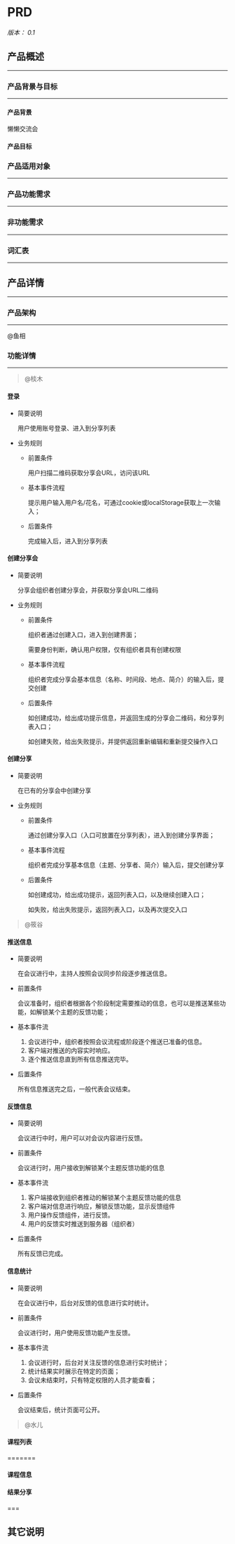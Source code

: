 # PRD
*版本： 0.1*




## 产品概述
* * *


### 产品背景与目标
* * *

#### 产品背景
懒懒交流会


#### 产品目标

### 产品适用对象
* * *


### 产品功能需求
* * *

### 非功能需求
* * *

### 词汇表
* * *


## 产品详情
* * *
### 产品架构
* * *
@鱼相

### 功能详情
* * *

>@棪木

#### 登录

* 简要说明

  用户使用账号登录、进入到分享列表

* 业务规则
  
  * 前置条件

      用户扫描二维码获取分享会URL，访问该URL

  * 基本事件流程

      提示用户输入用户名/花名，可通过cookie或localStorage获取上一次输入；

  * 后置条件
  
      完成输入后，进入到分享列表

#### 创建分享会

* 简要说明

  分享会组织者创建分享会，并获取分享会URL二维码

* 业务规则

  * 前置条件

      组织者通过创建入口，进入到创建界面；

      需要身份判断，确认用户权限，仅有组织者具有创建权限
  
  * 基本事件流程

      组织者完成分享会基本信息（名称、时间段、地点、简介）的输入后，提交创建
    
  * 后置条件

      如创建成功，给出成功提示信息，并返回生成的分享会二维码，和分享列表入口；

      如创建失败，给出失败提示，并提供返回重新编辑和重新提交操作入口

#### 创建分享

* 简要说明

  在已有的分享会中创建分享

* 业务规则
  
  * 前置条件

      通过创建分享入口（入口可放置在分享列表），进入到创建分享界面；

  * 基本事件流程

      组织者完成分享基本信息（主题、分享者、简介）输入后，提交创建分享

  * 后置条件

      如创建成功，给出成功提示，返回列表入口，以及继续创建入口；

      如失败，给出失败提示，返回列表入口，以及再次提交入口

>@筱谷


#### 推送信息

* 简要说明

	在会议进行中，主持人按照会议同步阶段逐步推送信息。

* 前置条件

	会议准备时，组织者根据各个阶段制定需要推动的信息，也可以是推送某些功能，如解锁某个主题的反馈功能；

	
* 基本事件流

	1. 会议进行中，组织者按照会议流程或阶段逐个推送已准备的信息。
	2. 客户端对推送的内容实时响应。
	3. 逐个推送信息直到所有信息推送完毕。

* 后置条件

	所有信息推送完之后，一般代表会议结束。

#### 反馈信息


* 简要说明

	会议进行中时，用户可以对会议内容进行反馈。
	
* 前置条件

	会议进行时，用户接收到解锁某个主题反馈功能的信息
	
* 基本事件流

	1. 客户端接收到组织者推动的解锁某个主题反馈功能的信息
	2. 客户端对信息进行响应，解锁反馈功能，显示反馈组件
	3. 用户操作反馈组件，进行反馈。
	4. 用户的反馈实时推送到服务器（组织者）

* 后置条件

	所有反馈已完成。

#### 信息统计


* 简要说明

	在会议进行中，后台对反馈的信息进行实时统计。
	
* 前置条件

	会议进行时，用户使用反馈功能产生反馈。
	
* 基本事件流

	1. 会议进行时，后台对关注反馈的信息进行实时统计；
	2. 统计结果实时展示在特定的页面；
	3. 会议未结束时，只有特定权限的人员才能查看；

* 后置条件

	会议结束后，统计页面可公开。
	

>@水儿

#### 课程列表


=======
#### 课程信息

#### 结果分享


===
## 其它说明
